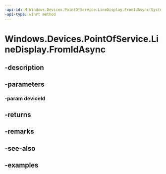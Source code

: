 ```yaml
---
-api-id: M:Windows.Devices.PointOfService.LineDisplay.FromIdAsync(System.String)
-api-type: winrt method
---
```


<!-- Method syntax.
public IAsyncOperation<LineDisplay> LineDisplay.FromIdAsync(String deviceId)
-->

# Windows.Devices.PointOfService.LineDisplay.FromIdAsync

## -description

## -parameters

### -param deviceId

## -returns

## -remarks

## -see-also

## -examples

